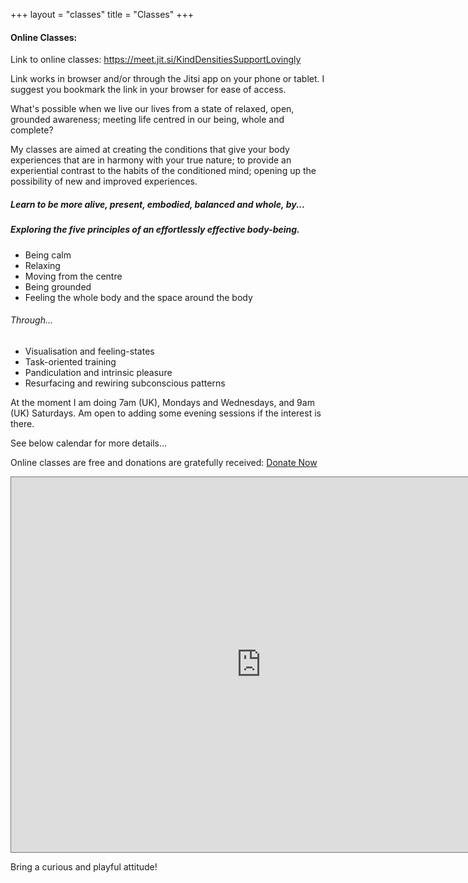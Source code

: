 +++
layout = "classes"
title = "Classes"
+++

#### Online Classes:

Link to online classes: https://meet.jit.si/KindDensitiesSupportLovingly

Link works in browser and/or through the Jitsi app on your phone or tablet. I suggest you bookmark the link in your browser for ease of access. 

What's possible when we live our lives from a state of relaxed, open, grounded awareness; meeting life centred in our being, whole and complete? 

My classes are aimed at creating the conditions that give your body experiences that are in harmony with your true nature; to provide an experiential contrast to the habits of the conditioned mind; opening up the possibility of new and improved experiences. 

##### Learn to be more alive, present, embodied, balanced and whole, by...

##### Exploring the five principles of an effortlessly effective body-being. 
- Being calm
- Relaxing
- Moving from the centre
- Being grounded
- Feeling the whole body and the space around the body

###### Through...
- Visualisation and feeling-states
- Task-oriented training
- Pandiculation and intrinsic pleasure
- Resurfacing and rewiring subconscious patterns

At the moment I am doing 7am (UK), Mondays and Wednesdays, and 9am (UK) Saturdays. 
Am open to adding some evening sessions if the interest is there. 

See below calendar for more details...

Online classes are free and donations are gratefully received:
<a href="https://www.paypal.com/donate/?hosted_button_id=NS545HRZ5LQYA" class="nav__link cta-button button button--small">Donate Now</a>

<div class="post-video">
  <div class="post-video__wrap">
   <iframe src="https://calendar.google.com/calendar/embed?height=600&wkst=1&bgcolor=%23fd7b33&ctz=Europe%2FLondon&showPrint=0&showTitle=0&src=Z3VzdG9qaWppamlAZ21haWwuY29t&src=YWRkcmVzc2Jvb2sjY29udGFjdHNAZ3JvdXAudi5jYWxlbmRhci5nb29nbGUuY29t&src=YTExYWYyZWZlZWMzOTkxMGJlY2EzODUxZTMzZDU4Yjc1MGE3Njk1MGQzMjA1ZjQ0MjE2NTZlMmEyMGRkYzhmZkBncm91cC5jYWxlbmRhci5nb29nbGUuY29t&color=%237CB342&color=%23F6BF26&color=%23F09300" style="border:solid 1px #777" width="800" height="600" frameborder="0" scrolling="no"></iframe>
  </div>
</div>


Bring a curious and playful attitude!
